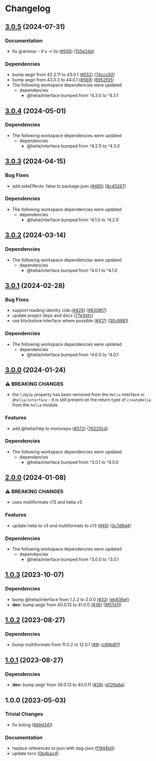 # Changelog

## [3.0.5](https://github.com/ipfs/helia/compare/dag-json-v3.0.4...dag-json-v3.0.5) (2024-07-31)


### Documentation

* fix grammar - it's -&gt; its ([#565](https://github.com/ipfs/helia/issues/565)) ([155e24d](https://github.com/ipfs/helia/commit/155e24db8c06c33972895d702a656e0c2996f3d9))


### Dependencies

* bump aegir from 42.2.11 to 43.0.1 ([#552](https://github.com/ipfs/helia/issues/552)) ([74ccc92](https://github.com/ipfs/helia/commit/74ccc92793a6d0bb4bee714d9fe4fa4183aa4ee8))
* bump aegir from 43.0.3 to 44.0.1 ([#569](https://github.com/ipfs/helia/issues/569)) ([6952f05](https://github.com/ipfs/helia/commit/6952f05357844e5aa3dffb2afaf261df06b9b7c1))
* The following workspace dependencies were updated
  * dependencies
    * @helia/interface bumped from ^4.3.0 to ^4.3.1

## [3.0.4](https://github.com/ipfs/helia/compare/dag-json-v3.0.3...dag-json-v3.0.4) (2024-05-01)


### Dependencies

* The following workspace dependencies were updated
  * dependencies
    * @helia/interface bumped from ^4.2.0 to ^4.3.0

## [3.0.3](https://github.com/ipfs/helia/compare/dag-json-v3.0.2...dag-json-v3.0.3) (2024-04-15)


### Bug Fixes

* add sideEffects: false to package.json ([#485](https://github.com/ipfs/helia/issues/485)) ([8c45267](https://github.com/ipfs/helia/commit/8c45267a474ab10b2faadfebdab33cfe446e8c03))


### Dependencies

* The following workspace dependencies were updated
  * dependencies
    * @helia/interface bumped from ^4.1.0 to ^4.2.0

## [3.0.2](https://github.com/ipfs/helia/compare/dag-json-v3.0.1...dag-json-v3.0.2) (2024-03-14)


### Dependencies

* The following workspace dependencies were updated
  * dependencies
    * @helia/interface bumped from ^4.0.1 to ^4.1.0

## [3.0.1](https://github.com/ipfs/helia/compare/dag-json-v3.0.0...dag-json-v3.0.1) (2024-02-28)


### Bug Fixes

* support reading identity cids ([#429](https://github.com/ipfs/helia/issues/429)) ([98308f7](https://github.com/ipfs/helia/commit/98308f77488b8196b2d18f78f05ecd2d37456834))
* update project deps and docs ([77e34fc](https://github.com/ipfs/helia/commit/77e34fc115cbfb82585fd954bcf389ecebf655bc))
* use blockstore interface where possible ([#417](https://github.com/ipfs/helia/issues/417)) ([30c8981](https://github.com/ipfs/helia/commit/30c8981934ffba72d572a7b8b2712ec93b7f4d31))


### Dependencies

* The following workspace dependencies were updated
  * dependencies
    * @helia/interface bumped from ^4.0.0 to ^4.0.1

## [3.0.0](https://github.com/ipfs/helia/compare/dag-json-v2.0.1...dag-json-v3.0.0) (2024-01-24)


### ⚠ BREAKING CHANGES

* the `libp2p` property has been removed from the `Helia` interface in `@helia/interface` - it is still present on the return type of `createHelia` from the `helia` module

### Features

* add @helia/http to monorepo ([#372](https://github.com/ipfs/helia/issues/372)) ([76220cd](https://github.com/ipfs/helia/commit/76220cd5adf45af7fa61fd0a1321de4722b744d6))


### Dependencies

* The following workspace dependencies were updated
  * dependencies
    * @helia/interface bumped from ^3.0.1 to ^4.0.0

## [2.0.0](https://github.com/ipfs/helia/compare/dag-json-v1.0.3...dag-json-v2.0.0) (2024-01-08)


### ⚠ BREAKING CHANGES

* uses multiformats v13 and helia v3

### Features

* update helia to v3 and multiformats to v13 ([#45](https://github.com/ipfs/helia-dag-json/issues/45)) ([3c7d9d4](https://github.com/ipfs/helia/commit/3c7d9d4a8e74e1a808c265fbc6ecbdc24f0f3da9))

### Dependencies

* The following workspace dependencies were updated
  * dependencies
    * @helia/interface bumped from ^3.0.0 to ^3.0.1

## [1.0.3](https://github.com/ipfs/helia/compare/dag-json-v1.0.2...dag-json-v1.0.3) (2023-10-07)


### Dependencies

* bump @helia/interface from 1.2.2 to 2.0.0 ([#32](https://github.com/ipfs/helia-dag-json/issues/32)) ([eb836ef](https://github.com/ipfs/helia/commit/eb836ef15f6bc754fbab4fdbe47c76f5492a56d9))
* **dev:** bump aegir from 40.0.13 to 41.0.0 ([#36](https://github.com/ipfs/helia-dag-json/issues/36)) ([9f57d11](https://github.com/ipfs/helia/commit/9f57d11e461a3b1fddbc2a92e225d31eee56613c))

## [1.0.2](https://github.com/ipfs/helia/compare/dag-json-v1.0.1...dag-json-v1.0.2) (2023-08-27)


### Dependencies

* bump multiformats from 11.0.2 to 12.0.1 ([#8](https://github.com/ipfs/helia-dag-json/issues/8)) ([c89b8f1](https://github.com/ipfs/helia/commit/c89b8f12d700f0e23dc574cc32f7726d9c9558de))

## [1.0.1](https://github.com/ipfs/helia/compare/dag-json-v1.0.0...dag-json-v1.0.1) (2023-08-27)


### Dependencies

* **dev:** bump aegir from 39.0.13 to 40.0.11 ([#28](https://github.com/ipfs/helia-dag-json/issues/28)) ([d126e6a](https://github.com/ipfs/helia/commit/d126e6a3c845f25a4910c18fa476304d8534be91))

## 1.0.0 (2023-05-03)


### Trivial Changes

* fix linting ([9d9d341](https://github.com/ipfs/helia/commit/9d9d341583d34c4516e5cfaa8bccfd5b6ac860a1))


### Documentation

* replace references to json with dag-json ([f1944b0](https://github.com/ipfs/helia/commit/f1944b04271a599eee987d56d4d8506eaeb8a69d))
* update tocs ([0b4bac4](https://github.com/ipfs/helia/commit/0b4bac4583f790686ceaf89f2f2ab6642677c4fd))
